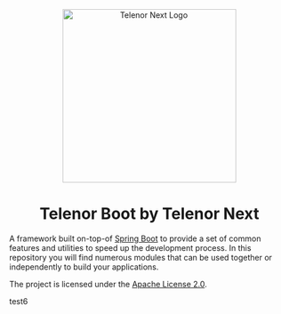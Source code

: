 <!--suppress HtmlDeprecatedAttribute -->
<div align="center">

<!--suppress CheckImageSize -->
<img src=".github/assets/next.png" height="312" alt="Telenor Next Logo" />

# Telenor Boot by Telenor Next

</div>

A framework built on-top-of [Spring Boot][springboot] to provide a set
of common features and utilities to speed up the development process.
In this repository you will find numerous modules that can be used
together or independently to build your applications.

The project is licensed under the [Apache License 2.0](./LICENSE).

<!-- Links -->
<!-- @formatter:off -->
[springboot]: https://spring.io/projects/spring-boot
<!-- @formatter:on -->

test6
